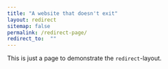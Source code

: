 ```yaml
---
title: "A website that doesn't exit"
layout: redirect
sitemap: false
permalink: /redirect-page/
redirect_to:  ""
---
```

This is just a page to demonstrate the `redirect`-layout.
